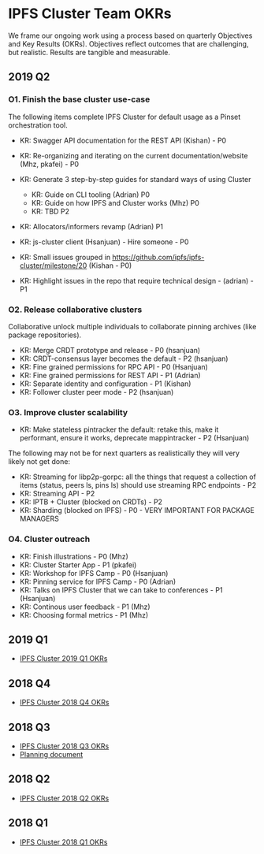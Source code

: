 # IPFS Cluster Team OKRs

We frame our ongoing work using a process based on quarterly Objectives and Key Results (OKRs). Objectives reflect outcomes that are challenging, but realistic. Results are tangible and measurable.

## 2019 Q2

### O1. Finish the base cluster use-case 

The following items complete IPFS Cluster for default usage as a Pinset orchestration tool.

* KR: Swagger API documentation for the REST API (Kishan) - P0
* KR: Re-organizing and iterating on the current documentation/website (Mhz, pkafei) - P0
* KR: Generate 3 step-by-step guides for standard ways of using Cluster
  * KR: Guide on CLI tooling (Adrian) P0
  * KR: Guide on how IPFS and Cluster works (Mhz) P0
  * KR: TBD P2

* KR: Allocators/informers revamp (Adrian) P1
* KR: js-cluster client (Hsanjuan) - Hire someone - P0
* KR: Small issues grouped in https://github.com/ipfs/ipfs-cluster/milestone/20 (Kishan - P0)
* KR: Highlight issues in the repo that require technical design - (adrian) - P1


### O2. Release collaborative clusters

Collaborative unlock multiple individuals to collaborate pinning archives (like package repositories).

* KR: Merge CRDT prototype and release - P0 (hsanjuan)
* KR: CRDT-consensus layer becomes the default - P2 (hsanjuan) 
* KR: Fine grained permissions for RPC API - P0 (Hsanjuan)
* KR: Fine grained permissions for REST API - P1 (Adrian)
* KR: Separate identity and configuration - P1 (Kishan)
* KR: Follower cluster peer mode - P2 (hsanjuan)

### O3. Improve cluster scalability 

* KR: Make stateless pintracker the default: retake this, make it performant, ensure it works, deprecate mappintracker - P2 (Hsanjuan)

The following may not be for next quarters as realistically they will very likely not get done:

* KR: Streaming for libp2p-gorpc: all the things that request a collection of items (status, peers ls, pins ls) should use streaming RPC endpoints - P2
* KR: Streaming API - P2
* KR: IPTB + Cluster (blocked on CRDTs) - P2
* KR: Sharding (blocked on IPFS) - P0 - VERY IMPORTANT FOR PACKAGE MANAGERS

### O4. Cluster outreach

* KR: Finish illustrations - P0 (Mhz)
* KR: Cluster Starter App - P1 (pkafei)
* KR: Workshop for IPFS Camp - P0 (Hsanjuan)
* KR: Pinning service for IPFS Camp - P0 (Adrian)
* KR: Talks on IPFS Cluster that we can take to conferences - P1 (Hsanjuan)
* KR: Continous user feedback - P1 (Mhz)
* KR: Choosing formal metrics - P1 (Mhz)


## 2019 Q1

- [IPFS Cluster 2019 Q1 OKRs](https://docs.google.com/spreadsheets/d/1BtOfd7s9oYO5iKsIorCpsm4QuQoIsoZzSz7GItE-9ys/edit#gid=2055463539)

## 2018 Q4

- [IPFS Cluster 2018 Q4 OKRs](https://docs.google.com/spreadsheets/d/139lROP7-Ee4M4S7A_IO4iIgSgugYm7dct620LYnalII/edit#gid=2055463539)

## 2018 Q3

- [IPFS Cluster 2018 Q3 OKRs](https://docs.google.com/spreadsheets/d/19vjigg4locq4fO6JXyobS2yTx-k-fSzlFM5ngZDPDbQ/edit#gid=2055463539)
- [Planning document](https://docs.google.com/document/d/1U8OI5vSdUrgf1rZp_CGRQhQapB7MHkFwp4lTaCwdjJk/edit?pli=1#heading=h.f01yws78tokn)

## 2018 Q2

- [IPFS Cluster 2018 Q2 OKRs](https://docs.google.com/spreadsheets/d/1xIhKROxFlsY9M9on37D5rkbSsm4YtjRQvG2unHScApA/edit#gid=2055463539)

## 2018 Q1

- [IPFS Cluster 2018 Q1 OKRs](https://docs.google.com/spreadsheets/d/1clB-W489rJpbOEs2Q7Q2Jf1WMXHQxXgccBcUJS9QTiI/edit#gid=1748558347)
